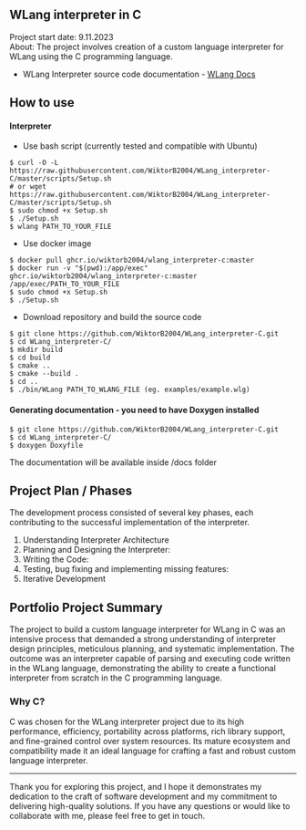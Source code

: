 ## WLang interpreter in C

Project start date: 9.11.2023 <br>
About: The project involves creation of a custom language interpreter for WLang using the C programming language. <br>

- WLang Interpreter source code documentation - [WLang Docs](https://wiktorb2004.github.io/WLang_interpreter-C/)

## How to use

#### Interpreter

- Use bash script (currently tested and compatible with Ubuntu)
```
$ curl -O -L https://raw.githubusercontent.com/WiktorB2004/WLang_interpreter-C/master/scripts/Setup.sh
# or wget https://raw.githubusercontent.com/WiktorB2004/WLang_interpreter-C/master/scripts/Setup.sh
$ sudo chmod +x Setup.sh
$ ./Setup.sh
$ wlang PATH_TO_YOUR_FILE
```
- Use docker image
```
$ docker pull ghcr.io/wiktorb2004/wlang_interpreter-c:master
$ docker run -v "$(pwd):/app/exec" ghcr.io/wiktorb2004/wlang_interpreter-c:master /app/exec/PATH_TO_YOUR_FILE
$ sudo chmod +x Setup.sh
$ ./Setup.sh
``` 
- Download repository and build the source code
```
$ git clone https://github.com/WiktorB2004/WLang_interpreter-C.git
$ cd WLang_interpreter-C/
$ mkdir build
$ cd build
$ cmake ..
$ cmake --build .
$ cd ..
$ ./bin/WLang PATH_TO_WLANG_FILE (eg. examples/example.wlg)
```

#### Generating documentation - you need to have Doxygen installed

```
$ git clone https://github.com/WiktorB2004/WLang_interpreter-C.git
$ cd WLang_interpreter-C/
$ doxygen Doxyfile
```
The documentation will be available inside /docs folder

## Project Plan / Phases

The development process consisted of several key phases, each contributing to the successful implementation of the interpreter.

1. Understanding Interpreter Architecture
2. Planning and Designing the Interpreter:
3. Writing the Code:
4. Testing, bug fixing and implementing missing features:
5. Iterative Development

## Portfolio Project Summary

The project to build a custom language interpreter for WLang in C was an intensive process that demanded a strong understanding of interpreter design principles, meticulous planning, and systematic implementation. The outcome was an interpreter capable of parsing and executing code written in the WLang language, demonstrating the ability to create a functional interpreter from scratch in the C programming language.

### Why C?

C was chosen for the WLang interpreter project due to its high performance, efficiency, portability across platforms, rich library support, and fine-grained control over system resources. Its mature ecosystem and compatibility made it an ideal language for crafting a fast and robust custom language interpreter.

- - - -
Thank you for exploring this project, and I hope it demonstrates my dedication to the craft of software development and my commitment to delivering high-quality solutions. If you have any questions or would like to collaborate with me, please feel free to get in touch.

